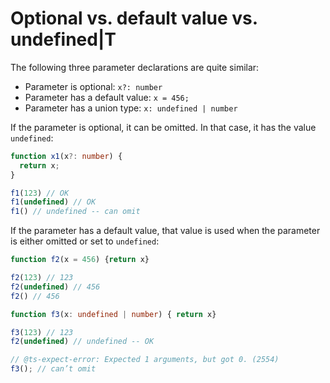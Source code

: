 # Optional vs. default value vs. undefined|T 

The following three parameter declarations are quite similar:

- Parameter is optional: `x?: number`
- Parameter has a default value: `x = 456;`
- Parameter has a union type: `x: undefined | number`


If the parameter is optional, it can be omitted.  In that case, it has the value `undefined`:

```ts
function x1(x?: number) {
  return x;
}
```

```ts
f1(123) // OK
f1(undefined) // OK
f1() // undefined -- can omit 
```

If the parameter has a default value, that value is used when the parameter is either omitted or set to `undefined`:

```ts
function f2(x = 456) {return x}

f2(123) // 123 
f2(undefined) // 456
f2() // 456

```

```ts
function f3(x: undefined | number) { return x}

f3(123) // 123 
f2(undefined) // undefined -- OK

// @ts-expect-error: Expected 1 arguments, but got 0. (2554)
f3(); // can’t omit

```

